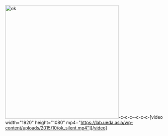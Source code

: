 <a href="https://lab.ueda.asia/wp-content/uploads/2015/10/ok.gif"><img src="https://lab.ueda.asia/wp-content/uploads/2015/10/ok.gif" alt="ok" width="360" height="360" class="alignleft size-full wp-image-220" /></a>-c-c-c--c-c-c-[video width="1920" height="1080" mp4="https://lab.ueda.asia/wp-content/uploads/2015/10/ok_silent.mp4"][/video]
